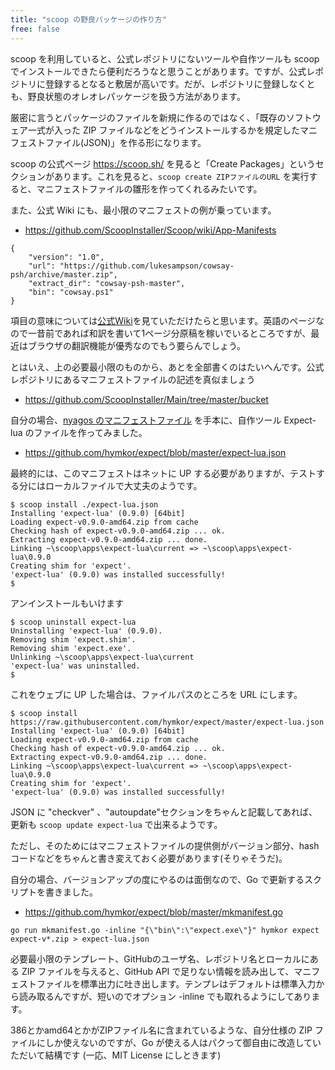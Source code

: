 ```yaml
---
title: "scoop の野良パッケージの作り方"
free: false
---
```


scoop を利用していると、公式レポジトリにないツールや自作ツールも scoop でインストールできたら便利だろうなと思うことがあります。ですが、公式レポジトリに登録するとなると敷居が高いです。だが、レポジトリに登録しなくとも、野良状態のオレオレパッケージを扱う方法があります。

厳密に言うとパッケージのファイルを新規に作るのではなく、「既存のソフトウェア一式が入った ZIP ファイルなどをどうインストールするかを規定したマニフェストファイル(JSON)」を作る形になります。

scoop の公式ページ https://scoop.sh/ を見ると「Create Packages」というセクションがあります。これを見ると、`scoop create ZIPファイルのURL` を実行すると、マニフェストファイルの雛形を作ってくれるみたいです。

また、公式 Wiki にも、最小限のマニフェストの例が乗っています。

- https://github.com/ScoopInstaller/Scoop/wiki/App-Manifests

```
{
    "version": "1.0",
    "url": "https://github.com/lukesampson/cowsay-psh/archive/master.zip",
    "extract_dir": "cowsay-psh-master",
    "bin": "cowsay.ps1"
}
```

項目の意味については[公式Wiki](https://github.com/ScoopInstaller/Scoop/wiki/App-Manifests)を見ていただけたらと思います。英語のページなので一昔前であれば和訳を書いて1ページ分原稿を稼いでいるところですが、最近はブラウザの翻訳機能が優秀なのでもう要らんでしょう。

とはいえ、上の必要最小限のものから、あとを全部書くのはたいへんです。公式レポジトリにあるマニフェストファイルの記述を真似ましょう

- https://github.com/ScoopInstaller/Main/tree/master/bucket

自分の場合、[nyagos のマニフェストファイル](https://github.com/ScoopInstaller/Main/blob/master/bucket/nyagos.json) を手本に、自作ツール Expect-lua のファイルを作ってみました。

- https://github.com/hymkor/expect/blob/master/expect-lua.json

最終的には、このマニフェストはネットに UP する必要がありますが、テストする分にはローカルファイルで大丈夫のようです。

```
$ scoop install ./expect-lua.json
Installing 'expect-lua' (0.9.0) [64bit]
Loading expect-v0.9.0-amd64.zip from cache
Checking hash of expect-v0.9.0-amd64.zip ... ok.
Extracting expect-v0.9.0-amd64.zip ... done.
Linking ~\scoop\apps\expect-lua\current => ~\scoop\apps\expect-lua\0.9.0
Creating shim for 'expect'.
'expect-lua' (0.9.0) was installed successfully!
$
```

アンインストールもいけます

```
$ scoop uninstall expect-lua
Uninstalling 'expect-lua' (0.9.0).
Removing shim 'expect.shim'.
Removing shim 'expect.exe'.
Unlinking ~\scoop\apps\expect-lua\current
'expect-lua' was uninstalled.
$
```

これをウェブに UP した場合は、ファイルパスのところを URL にします。

```
$ scoop install https://raw.githubusercontent.com/hymkor/expect/master/expect-lua.json
Installing 'expect-lua' (0.9.0) [64bit]
Loading expect-v0.9.0-amd64.zip from cache
Checking hash of expect-v0.9.0-amd64.zip ... ok.
Extracting expect-v0.9.0-amd64.zip ... done.
Linking ~\scoop\apps\expect-lua\current => ~\scoop\apps\expect-lua\0.9.0
Creating shim for 'expect'.
'expect-lua' (0.9.0) was installed successfully!
```

JSON に "checkver" 、"autoupdate"セクションをちゃんと記載してあれば、更新も `scoop update expect-lua` で出来るようです。

ただし、そのためにはマニフェストファイルの提供側がバージョン部分、hash コードなどをちゃんと書き変えておく必要があります(そりゃそうだ)。

自分の場合、バージョンアップの度にやるのは面倒なので、Go で更新するスクリプトを書きました。

- https://github.com/hymkor/expect/blob/master/mkmanifest.go

```
go run mkmanifest.go -inline "{\"bin\":\"expect.exe\"}" hymkor expect expect-v*.zip > expect-lua.json
```

必要最小限のテンプレート、GitHubのユーザ名、レポジトリ名とローカルにある ZIP ファイルを与えると、GitHub API で足りない情報を読み出して、マニフェストファイルを標準出力に吐き出します。テンプレはデフォルトは標準入力から読み取るんですが、短いのでオプション -inline でも取れるようにしてあります。

386とかamd64とかがZIPファイル名に含まれているような、自分仕様の ZIP ファイルにしか使えないのですが、Go が使える人はパクって御自由に改造していただいて結構です (一応、MIT License にしときます)
